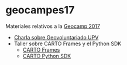# geocampes17

Materiales relativos a la [Geocamp 2017](http://2017.geocamp.es)

* [Charla sobre Geovoluntariado UPV](https://gitpitch.com/jsanz/geocampes17)
* Taller sobre CARTO Frames y el Python SDK
  * [CARTO Frames](https://nbviewer.jupyter.org/github/jsanz/geocampes17/blob/master/carto/CARTO%20Frames%20workshop.ipynb)
  * [CARTO Python SDK](https://nbviewer.jupyter.org/github/jsanz/geocampes17/blob/master/carto/CARTO%20Python%20SDK%20workshop.ipynb)
